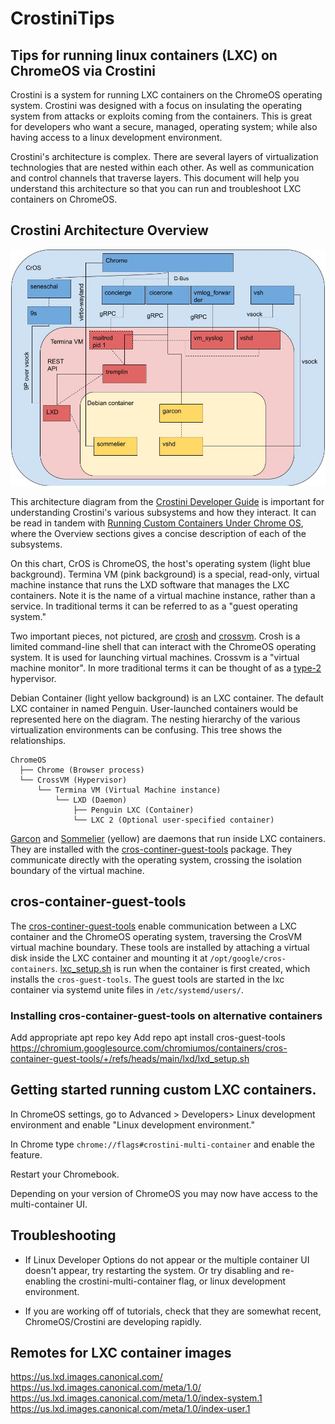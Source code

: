 # CrostiniTips
## Tips for running linux containers (LXC) on ChromeOS via Crostini

Crostini is a system for running LXC containers on the ChromeOS operating system. Crostini was designed with a focus on insulating the operating system from attacks or exploits coming from the containers. This is great for developers who want a secure, managed, operating system; while also having access to a linux development environment.

Crostini's architecture is complex. There are several layers of virtualization technologies that are nested within each other. As well as communication and control channels that traverse layers. This document will help you understand this architecture so that you can run and troubleshoot LXC containers on ChromeOS. 

## Crostini Architecture Overview
![Crostini Services Diagram](./images/crostini_services.png "crostini_services.png")

This architecture diagram from the [Crostini Developer Guide](https://chromium.googlesource.com/chromiumos/docs/+/HEAD/crostini_developer_guide.md) is important for understanding Crostini's various subsystems and how they interact. It can be read in tandem with [Running Custom Containers Under Chrome OS](https://chromium.googlesource.com/chromiumos/docs/+/HEAD/containers_and_vms.md), where the Overview sections gives a concise description of each of the subsystems.

On this chart, CrOS is ChromeOS, the host's operating system (light blue background). Termina VM (pink background) is a special, read-only, virtual machine instance that runs the LXD software that manages the LXC containers. Note it is the name of a virtual machine instance, rather than a service. In traditional terms it can be referred to as a "guest operating system."

Two important pieces, not pictured, are [crosh](https://chromium.googlesource.com/chromiumos/platform2/+/HEAD/crosh) and [crossvm](https://google.github.io/crosvm/). Crosh is a limited command-line shell that can interact with the ChromeOS operating system. It is used for launching virtual machines. Crossvm is a "virtual machine monitor". In more traditional terms it can be thought of as a [type-2](https://en.wikipedia.org/wiki/Hypervisor#Classification) hypervisor.

Debian Container (light yellow background) is an LXC container. The default LXC container in named Penguin. User-launched containers would be represented here on the diagram. The nesting hierarchy of the various virtualization environments can be confusing. This tree shows the relationships.    

```
ChromeOS
  ├── Chrome (Browser process)
  └── CrossVM (Hypervisor)
      └── Termina VM (Virtual Machine instance)
          └── LXD (Daemon)
              ├── Penguin LXC (Container)
              └── LXC 2 (Optional user-specified container)
```

[Garcon](https://chromium.googlesource.com/chromiumos/platform2/+/HEAD/vm_tools/garcon/) and [Sommelier](https://chromium.googlesource.com/chromiumos/platform2/+/HEAD/vm_tools/sommelier/) (yellow) are daemons that run inside LXC containers. They are installed with the [cros-continer-guest-tools](https://chromium.googlesource.com/chromiumos/containers/cros-container-guest-tools/+/refs/heads/main) package. They communicate directly with the operating system, crossing the isolation boundary of the virtual machine.

## cros-container-guest-tools
The [cros-continer-guest-tools](https://chromium.googlesource.com/chromiumos/containers/cros-container-guest-tools/+/refs/heads/main) enable communication between a LXC container and the ChromeOS operating system, traversing the CrosVM virtual machine boundary. These tools are installed by attaching a virtual disk inside the LXC container and mounting it at `/opt/google/cros-containers`. [lxc_setup.sh](https://chromium.googlesource.com/chromiumos/containers/cros-container-guest-tools/+/refs/heads/main/lxd/lxd_setup.sh) is run when the container is first created, which installs the `cros-guest-tools`. The guest tools are started in the lxc container via systemd unite files in `/etc/systemd/users/`.    



### Installing cros-container-guest-tools on alternative containers
Add appropriate apt repo key
Add repo
apt install cros-guest-tools
https://chromium.googlesource.com/chromiumos/containers/cros-container-guest-tools/+/refs/heads/main/lxd/lxd_setup.sh

## Getting started running custom LXC containers.
In ChromeOS settings, go to Advanced > Developers> Linux development environment and enable "Linux development environment."

In Chrome type `chrome://flags#crostini-multi-container` and enable the feature.

Restart your Chromebook.

Depending on your version of ChromeOS you may now have access to the multi-container UI.

## Troubleshooting
* If Linux Developer Options do not appear or the multiple container UI doesn't appear, try restarting the system. Or try disabling and re-enabling the crostini-multi-container flag, or linux development environment.

* If you are working off of tutorials, check that they are somewhat recent, ChromeOS/Crostini are developing rapidly.


## Remotes for LXC container images
https://us.lxd.images.canonical.com/
https://us.lxd.images.canonical.com/meta/1.0/
https://us.lxd.images.canonical.com/meta/1.0/index-system.1
https://us.lxd.images.canonical.com/meta/1.0/index-user.1
